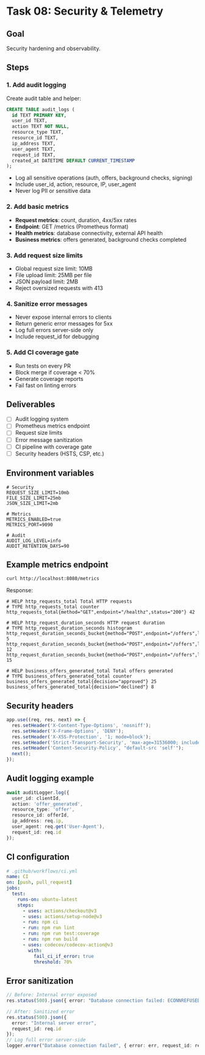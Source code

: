 # Task 08: Security & Telemetry

## Goal
Security hardening and observability.

## Steps

### 1. Add audit logging
Create audit table and helper:
```sql
CREATE TABLE audit_logs (
  id TEXT PRIMARY KEY,
  user_id TEXT,
  action TEXT NOT NULL,
  resource_type TEXT,
  resource_id TEXT,
  ip_address TEXT,
  user_agent TEXT,
  request_id TEXT,
  created_at DATETIME DEFAULT CURRENT_TIMESTAMP
);
```

- Log all sensitive operations (auth, offers, background checks, signing)
- Include user_id, action, resource, IP, user_agent
- Never log PII or sensitive data

### 2. Add basic metrics
- **Request metrics**: count, duration, 4xx/5xx rates
- **Endpoint**: GET /metrics (Prometheus format)
- **Health metrics**: database connectivity, external API health
- **Business metrics**: offers generated, background checks completed

### 3. Add request size limits
- Global request size limit: 10MB
- File upload limit: 25MB per file
- JSON payload limit: 2MB
- Reject oversized requests with 413

### 4. Sanitize error messages
- Never expose internal errors to clients
- Return generic error messages for 5xx
- Log full errors server-side only
- Include request_id for debugging

### 5. Add CI coverage gate
- Run tests on every PR
- Block merge if coverage < 70%
- Generate coverage reports
- Fail fast on linting errors

## Deliverables
- [ ] Audit logging system
- [ ] Prometheus metrics endpoint
- [ ] Request size limits
- [ ] Error message sanitization
- [ ] CI pipeline with coverage gate
- [ ] Security headers (HSTS, CSP, etc.)

## Environment variables
```env
# Security
REQUEST_SIZE_LIMIT=10mb
FILE_SIZE_LIMIT=25mb
JSON_SIZE_LIMIT=2mb

# Metrics
METRICS_ENABLED=true
METRICS_PORT=9090

# Audit
AUDIT_LOG_LEVEL=info
AUDIT_RETENTION_DAYS=90
```

## Example metrics endpoint
```bash
curl http://localhost:8080/metrics
```

Response:
```
# HELP http_requests_total Total HTTP requests
# TYPE http_requests_total counter
http_requests_total{method="GET",endpoint="/healthz",status="200"} 42

# HELP http_request_duration_seconds HTTP request duration
# TYPE http_request_duration_seconds histogram
http_request_duration_seconds_bucket{method="POST",endpoint="/offers",le="0.1"} 5
http_request_duration_seconds_bucket{method="POST",endpoint="/offers",le="0.5"} 12
http_request_duration_seconds_bucket{method="POST",endpoint="/offers",le="1.0"} 15

# HELP business_offers_generated_total Total offers generated
# TYPE business_offers_generated_total counter
business_offers_generated_total{decision="approved"} 25
business_offers_generated_total{decision="declined"} 8
```

## Security headers
```typescript
app.use((req, res, next) => {
  res.setHeader('X-Content-Type-Options', 'nosniff');
  res.setHeader('X-Frame-Options', 'DENY');
  res.setHeader('X-XSS-Protection', '1; mode=block');
  res.setHeader('Strict-Transport-Security', 'max-age=31536000; includeSubDomains');
  res.setHeader('Content-Security-Policy', "default-src 'self'");
  next();
});
```

## Audit logging example
```typescript
await auditLogger.log({
  user_id: clientId,
  action: 'offer_generated',
  resource_type: 'offer',
  resource_id: offerId,
  ip_address: req.ip,
  user_agent: req.get('User-Agent'),
  request_id: req.id
});
```

## CI configuration
```yaml
# .github/workflows/ci.yml
name: CI
on: [push, pull_request]
jobs:
  test:
    runs-on: ubuntu-latest
    steps:
      - uses: actions/checkout@v3
      - uses: actions/setup-node@v3
      - run: npm ci
      - run: npm run lint
      - run: npm run test:coverage
      - run: npm run build
      - uses: codecov/codecov-action@v3
        with:
          fail_ci_if_error: true
          threshold: 70%
```

## Error sanitization
```typescript
// Before: Internal error exposed
res.status(500).json({ error: "Database connection failed: ECONNREFUSED" });

// After: Sanitized error
res.status(500).json({ 
  error: "Internal server error",
  request_id: req.id 
});
// Log full error server-side
logger.error("Database connection failed", { error: err, request_id: req.id });
```